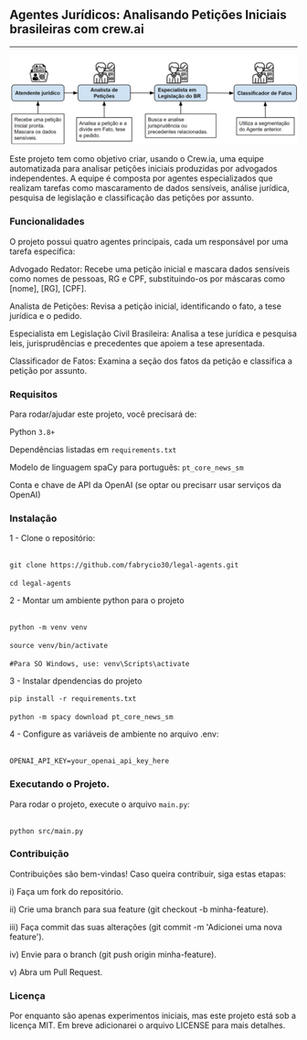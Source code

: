 ## Agentes Jurídicos: Analisando Petições Iniciais brasileiras com crew.ai
***

<img style="width: auto; height:auto;" src="https://raw.githubusercontent.com/fabrycio30/legal-agents/main/docs/agents.png" alt="Fluxo dos agentes"/>


Este projeto tem como objetivo criar, usando o Crew.ia, uma equipe automatizada para analisar petições iniciais produzidas por advogados independentes. A equipe é composta por agentes especializados que realizam tarefas como mascaramento de dados sensíveis, análise jurídica, pesquisa de legislação e classificação das petições por assunto.

### Funcionalidades

O projeto possui quatro agentes principais, cada um responsável por uma tarefa específica:

Advogado Redator: Recebe uma petição inicial e mascara dados sensíveis como nomes de pessoas, RG e CPF, substituindo-os por máscaras como [nome], [RG], [CPF].

Analista de Petições: Revisa a petição inicial, identificando o fato, a tese jurídica e o pedido.

Especialista em Legislação Civil Brasileira: Analisa a tese jurídica e pesquisa leis, jurisprudências e precedentes que apoiem a tese apresentada.

Classificador de Fatos: Examina a seção dos fatos da petição e classifica a petição por assunto.

### Requisitos

Para rodar/ajudar este projeto, você precisará de:

Python `3.8+`

Dependências listadas em `requirements.txt`

Modelo de linguagem spaCy para português: `pt_core_news_sm`

Conta e chave de API da OpenAI (se optar ou precisarr usar serviços da OpenAI)


### Instalação

1 - Clone o repositório:

```

git clone https://github.com/fabrycio30/legal-agents.git

cd legal-agents

```

2 - Montar um ambiente python para o projeto

```

python -m venv venv

source venv/bin/activate  

#Para SO Windows, use: venv\Scripts\activate

```


3 - Instalar dpendencias do projeto

```
pip install -r requirements.txt

python -m spacy download pt_core_news_sm

```

4 - Configure as variáveis de ambiente no arquivo .env:

```

OPENAI_API_KEY=your_openai_api_key_here

```

### Executando o Projeto. 

Para rodar o projeto, execute o arquivo `main.py`:

```

python src/main.py

```
### Contribuição

Contribuições são bem-vindas! Caso queira contribuir, siga estas etapas:

i) Faça um fork do repositório.

ii) Crie uma branch para sua feature (git checkout -b minha-feature).

iii) Faça commit das suas alterações (git commit -m 'Adicionei uma nova feature').

iv) Envie para o branch (git push origin minha-feature).

v) Abra um Pull Request.


### Licença

Por enquanto são apenas experimentos iniciais, mas este projeto está sob a licença MIT. Em breve adicionarei o arquivo LICENSE para mais detalhes.

